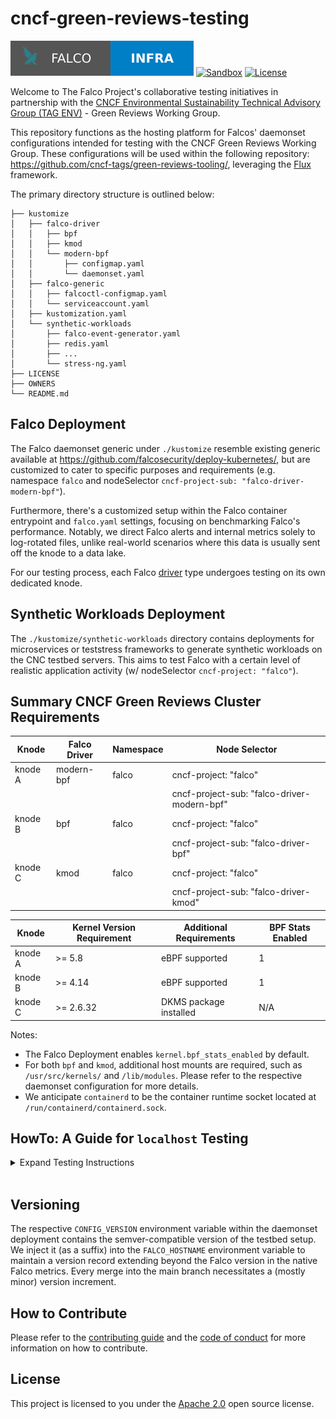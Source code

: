 # cncf-green-reviews-testing

[![Falco Infra Repository](https://github.com/falcosecurity/evolution/blob/main/repos/badges/falco-infra-blue.svg)](https://github.com/falcosecurity/evolution/blob/main/REPOSITORIES.md#infra-scope) [![Sandbox](https://img.shields.io/badge/status-sandbox-red?style=for-the-badge)](https://github.com/falcosecurity/evolution/blob/main/REPOSITORIES.md#sandbox) [![License](https://img.shields.io/github/license/falcosecurity/testing?style=for-the-badge)](./LICENSE)

Welcome to The Falco Project's collaborative testing initiatives in partnership with the [CNCF Environmental Sustainability Technical Advisory Group (TAG ENV)](https://github.com/cncf/tag-env-sustainability) - Green Reviews Working Group.

This repository functions as the hosting platform for Falcos' daemonset configurations intended for testing with the CNCF Green Reviews Working Group. These configurations will be used within the following repository: https://github.com/cncf-tags/green-reviews-tooling/, leveraging the [Flux](https://fluxcd.io/flux/) framework.


The primary directory structure is outlined below:

```
├── kustomize
│   ├── falco-driver
│   │   ├── bpf
│   │   ├── kmod
│   │   └── modern-bpf
│   │       ├── configmap.yaml
│   │       └── daemonset.yaml
│   ├── falco-generic
│   │   ├── falcoctl-configmap.yaml
│   │   └── serviceaccount.yaml
│   ├── kustomization.yaml
│   └── synthetic-workloads
│       ├── falco-event-generator.yaml
│       ├── redis.yaml
│       ├── ...
│       └── stress-ng.yaml
├── LICENSE
├── OWNERS
└── README.md
```

## Falco Deployment

The Falco daemonset generic under `./kustomize` resemble existing generic available at https://github.com/falcosecurity/deploy-kubernetes/, but are customized to cater to specific purposes and requirements (e.g. namespace `falco` and nodeSelector `cncf-project-sub: "falco-driver-modern-bpf"`).

Furthermore, there's a customized setup within the Falco container entrypoint and `falco.yaml` settings, focusing on benchmarking Falco's performance. Notably, we direct Falco alerts and internal metrics solely to log-rotated files, unlike real-world scenarios where this data is usually sent off the knode to a data lake.

For our testing process, each Falco [driver](https://github.com/falcosecurity/libs/tree/master/driver) type undergoes testing on its own dedicated knode.

## Synthetic Workloads Deployment

The `./kustomize/synthetic-workloads` directory contains deployments for microservices or teststress frameworks to generate synthetic workloads on the CNC testbed servers. This aims to test Falco with a certain level of realistic application activity (w/ nodeSelector `cncf-project: "falco"`).

## Summary CNCF Green Reviews Cluster Requirements

| Knode   | Falco Driver | Namespace | Node Selector                           |
|---------|--------------|-----------|----------------------------------------|
| knode A | modern-bpf   | falco     | cncf-project: "falco"                  |
|         |              |           | cncf-project-sub: "falco-driver-modern-bpf" |
| knode B | bpf          | falco     | cncf-project: "falco"                  |
|         |              |           | cncf-project-sub: "falco-driver-bpf"   |
| knode C | kmod         | falco     | cncf-project: "falco"                  |
|         |              |           | cncf-project-sub: "falco-driver-kmod"  |

| Knode   | Kernel Version Requirement | Additional Requirements  | BPF Stats Enabled |
|---------|---------------------------|--------------------------|-------------------|
| knode A | >= 5.8                    | eBPF supported           | 1                 |
| knode B | >= 4.14                   | eBPF supported           | 1                 |
| knode C | >= 2.6.32                 | DKMS package installed   | N/A               |


Notes:
- The Falco Deployment enables `kernel.bpf_stats_enabled` by default.
- For both `bpf` and `kmod`, additional host mounts are required, such as `/usr/src/kernels/` and `/lib/modules`. Please refer to the respective daemonset configuration for more details.
- We anticipate `containerd` to be the container runtime socket located at `/run/containerd/containerd.sock`.


## HowTo: A Guide for `localhost` Testing

<details>
	<summary>Expand Testing Instructions</summary>

To test these configurations for the modern BPF driver on localhost using [minikube](https://minikube.sigs.k8s.io/docs/start/), make sure you have minikube installed and running. In order to test `kmod` and `bpf` drivers, additional host mounts are required. Minikube needs a specific setting to accommodate this, as shown below:

```
minikube start --mount --mount-string="/usr/src:/usr/src" --driver=docker
```

__NOTE__: You won't be able to properly test Falco's container engine using `minikube`. Please be aware of this limitation.

Proceed by executing the following setup commands:

```
kubectl create namespace falco;
# Always need the generic label
kubectl label nodes minikube cncf-project=falco;

# Test modern-bpf (easiest)
kubectl label nodes minikube cncf-project-sub=falco-driver-modern-bpf;

# Test bpf
# kubectl label nodes minikube cncf-project-sub=falco-driver-bpf --overwrite;

# Test kmod
# kubectl label nodes minikube cncf-project-sub=falco-driver-kmod --overwrite;

kubectl get nodes --show-labels;
```

Apply the configurations by executing the following command:

```
kubectl apply -k ./kustomize
```

Verify if the pods are up and running (Note that the output below is not regularly updated, and there might be more pods and containers running than displayed): 

```
kubectl get pods -n falco

NAME                                     READY   STATUS    RESTARTS   AGE
falco-driver-modern-bpf-5vwl6            1/1     Running   0          15m
falco-event-generator-65d99cdd6c-5hq8t   1/1     Running   0          15m
redis-54f4f4997d-9d652                   3/3     Running   0          15m
stress-ng-7b488f58c4-tjdlc               2/2     Running   0          15m
```

To drop interactively into the Falco container, execute the `exec` command as follows:

```
kubectl -n falco exec -it falco-driver-modern-bpf-5vwl6 -c falco -- bash
```

Execute dummy suspicious commands and examine Falco's alert outputs and native metrics logs:

```
cat /etc/shadow
# Falco alerts outputs
cat /tmp/falco/events.jsonl
# Falco native metrics logs; recommend adjusting `interval: 1m` for quicker testing
cat /tmp/stats/falco_stats.jsonl
```

The Falco container includes utilities installed for ad-hoc checks on the Falco process:

```
ps aux 
htop
```

Extra Tips

```
# Check if Falco's kmod was loaded
lsmod | grep falco
# Inspect possible issues with a pod
kubectl -n falco describe pod falco-driver-modern-bpf-5vwl6
```

</details>

</br>

## Versioning

The respective `CONFIG_VERSION` environment variable within the daemonset deployment contains the semver-compatible version of the testbed setup. We inject it (as a suffix) into the `FALCO_HOSTNAME` environment variable to maintain a version record extending beyond the Falco version in the native Falco metrics. Every merge into the main branch necessitates a (mostly minor) version increment.

## How to Contribute

Please refer to the [contributing guide](https://github.com/falcosecurity/.github/blob/main/CONTRIBUTING.md) and the [code of conduct](https://github.com/falcosecurity/evolution/CODE_OF_CONDUCT.md) for more information on how to contribute.

## License

This project is licensed to you under the [Apache 2.0](./COPYING) open source license.
